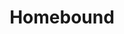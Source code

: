 ---
layout: song
redirect_from: /home/song/11
id: 11
title: Homebound
artist: Kraedt
genre: Drum & Bass
image: Homebound.jpg
buy-able: true
downloadable: false
yt-id: 7CP9ZOHlF3Q
itunes: https://itunes.apple.com/us/album/homebound-single/id928536735
beatport: https://www.beatport.com/release/homebound/1397841
gplay: https://play.google.com/store/music/album/Kraedt_Homebound?id=Bmw4m7lzje5yzh7ciptrcxepzie
amazon: https://www.amazon.com/Homebound-Original-Mix/dp/B00OD512SM/ref=sr_1_22?s=dmusic&ie=UTF8&qid=1491041296&sr=1-22&keywords=Kraedt
license: 4
---